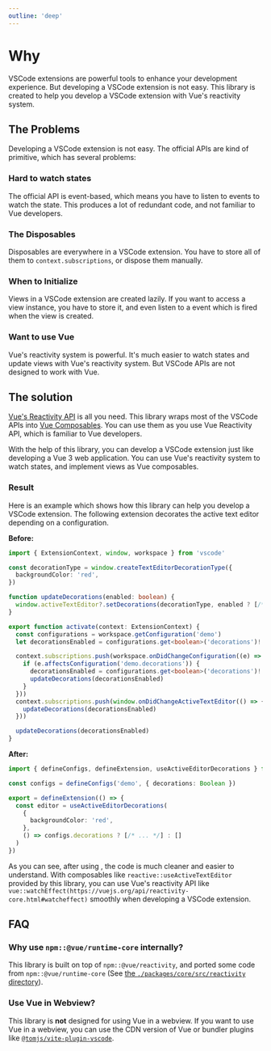 ```yaml
---
outline: 'deep'
---
```


# Why <ReactiveVscode />

VSCode extensions are powerful tools to enhance your development experience. But developing a VSCode extension is not easy. This library is created to help you develop a VSCode extension with Vue's reactivity system.

## The Problems

Developing a VSCode extension is not easy. The official APIs are kind of primitive, which has several problems:

### Hard to watch states

The official API is event-based, which means you have to listen to events to watch the state. This produces a lot of redundant code, and not familiar to Vue developers.

### The Disposables

Disposables are everywhere in a VSCode extension. You have to store all of them to `context.subscriptions`, or dispose them manually.

### When to Initialize

Views in a VSCode extension are created lazily. If you want to access a view instance, you have to store it, and even listen to a event which is fired when the view is created.

### Want to use Vue

Vue's reactivity system is powerful. It's much easier to watch states and update views with Vue's reactivity system. But VSCode APIs are not designed to work with Vue.

## The solution

[Vue's Reactivity API](https://vuejs.org/api/reactivity-core.html) is all you need. This library wraps most of the VSCode APIs into [Vue Composables](https://vuejs.org/guide/reusability/composables.html). You can use them as you use Vue Reactivity API, which is familiar to Vue developers.

With the help of this library, you can develop a VSCode extension just like developing a Vue 3 web application. You can use Vue's reactivity system to watch states, and implement views as Vue composables.

### Result

Here is an example which shows how this library can help you develop a VSCode extension. The following extension decorates the active text editor depending on a configuration.

**Before:**

```ts
import { ExtensionContext, window, workspace } from 'vscode'

const decorationType = window.createTextEditorDecorationType({
  backgroundColor: 'red',
})

function updateDecorations(enabled: boolean) {
  window.activeTextEditor?.setDecorations(decorationType, enabled ? [/* ... */] : [])
}

export function activate(context: ExtensionContext) {
  const configurations = workspace.getConfiguration('demo')
  let decorationsEnabled = configurations.get<boolean>('decorations')!

  context.subscriptions.push(workspace.onDidChangeConfiguration((e) => {
    if (e.affectsConfiguration('demo.decorations')) {
      decorationsEnabled = configurations.get<boolean>('decorations')!
      updateDecorations(decorationsEnabled)
    }
  }))
  context.subscriptions.push(window.onDidChangeActiveTextEditor(() => {
    updateDecorations(decorationsEnabled)
  }))

  updateDecorations(decorationsEnabled)
}
```

**After:**

```ts
import { defineConfigs, defineExtension, useActiveEditorDecorations } from 'reactive-vscode'

const configs = defineConfigs('demo', { decorations: Boolean })

export = defineExtension(() => {
  const editor = useActiveEditorDecorations(
    {
      backgroundColor: 'red',
    },
    () => configs.decorations ? [/* ... */] : []
  )
})
```

As you can see, after using <ReactiveVscode />, the code is much cleaner and easier to understand. With composables like `reactive::useActiveTextEditor` provided by this library, you can use Vue's reactivity API like `vue::watchEffect(https://vuejs.org/api/reactivity-core.html#watcheffect)` smoothly when developing a VSCode extension.

## FAQ

### Why use `npm::@vue/runtime-core` internally?

This library is built on top of `npm::@vue/reactivity`, and ported some code from `npm::@vue/runtime-core` (See [the `./packages/core/src/reactivity` directory](https://github.com/KermanX/reactive-vscode/blob/main/packages/core/src/reactivity)).

### Use Vue in Webview?

This library is **not** designed for using Vue in a webview. If you want to use Vue in a webview, you can use the CDN version of Vue or bundler plugins like [`@tomjs/vite-plugin-vscode`](https://github.com/tomjs/vite-plugin-vscode).
